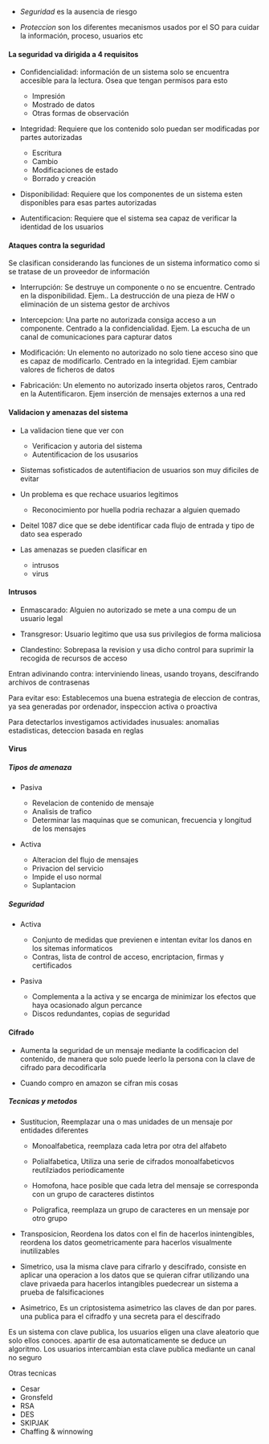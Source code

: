 - *Seguridad* es la ausencia de riesgo

- *Proteccion* son los diferentes mecanismos usados por el SO para cuidar la información, proceso, usuarios etc

#### La seguridad va dirigida a 4 requisitos

- Confidencialidad: información de un sistema solo se encuentra accesible para la lectura. Osea que tengan permisos para esto
	- Impresión 
	- Mostrado de datos 
	- Otras formas de observación

- Integridad: Requiere que los contenido solo puedan ser modificadas por partes autorizadas
	- Escritura
	- Cambio
	- Modificaciones de estado
	- Borrado y creación

- Disponibilidad: Requiere que los componentes de un sistema esten disponibles para esas partes autorizadas

- Autentificacion: Requiere que el sistema sea capaz de verificar la identidad de los usuarios

#### Ataques contra la seguridad

Se clasifican considerando las funciones de un sistema informatico como si se tratase de un proveedor de información

- Interrupción: Se destruye un componente o no se encuentre. Centrado en la disponibilidad. Ejem.. La destrucción de una pieza de HW o eliminación de un sistema gestor de archivos

- Intercepcion: Una parte no autorizada consiga acceso a un componente. Centrado a la confidencialidad. Ejem. La escucha de un canal de comunicaciones para capturar datos

- Modificación: Un elemento no autorizado no solo tiene acceso sino que es capaz de modificarlo. Centrado en la integridad. Ejem cambiar valores de ficheros de datos

- Fabricación: Un elemento no autorizado inserta objetos raros, Centrado en la Autentificaron. Ejem inserción de mensajes externos a una red

#### Validacion y amenazas del sistema

- La validacion tiene que ver con
	- Verificacion y autoria del sistema
	- Autentificacion de los ususarios

- Sistemas sofisticados de autentifiacion de usuarios son muy dificiles de evitar

- Un problema es que rechace usuarios legitimos
	- Reconocimiento por huella podria rechazar a alguien quemado

- Deitel 1087 dice que se debe identificar cada flujo de entrada y tipo de dato sea esperado

- Las amenazas se pueden clasificar en 
	- intrusos
	- virus
#### Intrusos

- Enmascarado: Alguien no autorizado se mete a una compu de un usuario legal

- Transgresor: Usuario legitimo que usa sus privilegios de forma maliciosa

- Clandestino: Sobrepasa la revision y usa dicho control para suprimir la recogida de recursos de acceso

Entran adivinando contra: interviniendo lineas, usando troyans, descifrando archivos de contrasenas

Para evitar eso: Establecemos una buena estrategia de eleccion de contras, ya sea generadas por ordenador, inspeccion activa o proactiva

Para detectarlos investigamos actividades inusuales: anomalias estadisticas, deteccion basada en reglas

#### Virus

##### Tipos de amenaza

- Pasiva
	- Revelacion de contenido de mensaje
	- Analisis de trafico
	- Determinar las maquinas que se comunican, frecuencia y longitud de los mensajes

- Activa
	- Alteracion del flujo de mensajes
	- Privacion del servicio
	- Impide el uso normal
	- Suplantacion
##### Seguridad

- Activa
	- Conjunto de medidas que previenen e intentan evitar los danos en los sitemas informaticos
	- Contras, lista de control de acceso, encriptacion, firmas y certificados

- Pasiva
	- Complementa a la activa y se encarga de minimizar los efectos que haya ocasionado algun percance
	- Discos redundantes, copias de seguridad

#### Cifrado

- Aumenta la seguridad de un mensaje mediante la codificacion del contenido, de manera que solo puede leerlo la persona con la clave de cifrado para decodificarla

- Cuando compro en amazon se cifran mis cosas

##### Tecnicas y metodos

- Sustitucion, Reemplazar una o mas unidades de un mensaje por entidades diferentes

	- Monoalfabetica, reemplaza cada letra por otra del alfabeto
	
	- Polialfabetica, Utiliza una serie de cifrados monoalfabeticvos reutilziados periodicamente
	
	- Homofona, hace posible que cada letra del mensaje se corresponda con un grupo de caracteres distintos
	
	- Poligrafica, reemplaza un grupo de caracteres en un mensaje por otro grupo

- Transposicion, Reordena los datos con el fin de hacerlos inintengibles, reordena los datos geometricamente para hacerlos visualmente inutilizables

- Simetrico, usa la misma clave para cifrarlo y descifrado, consiste en aplicar una operacion a los datos que se quieran cifrar utilizando una clave privaeda para hacerlos intangibles puedecrear un sistema a prueba de falsificaciones

- Asimetrico, Es un criptosistema asimetrico las claves de dan por pares. una publica para el cifradfo y una secreta para el descifrado

Es un sistema con clave publica, los usuarios eligen una clave aleatorio que solo ellos conoces. apartir de esa automaticamente se deduce un algoritmo. Los usuarios intercambian esta clave publica mediante un canal no seguro

Otras tecnicas 
- Cesar
- Gronsfeld
- RSA
- DES
- SKIPJAK
- Chaffing & winnowing